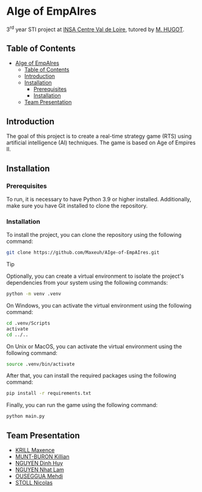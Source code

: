 # AIge of EmpAIres
3<sup>rd</sup> year STI project at [INSA Centre Val de Loire](https://www.insa-centrevaldeloire.fr/), tutored by [M. HUGOT](https://tcs.vhugot.com/).

## Table of Contents
- [AIge of EmpAIres](#aige-of-empaires)
  - [Table of Contents](#table-of-contents)
  - [Introduction](#introduction)
  - [Installation](#installation)
    - [Prerequisites](#prerequisites)
    - [Installation](#installation-1)
  - [Team Presentation](#team-presentation)

## Introduction
The goal of this project is to create a real-time strategy game (RTS) using artificial intelligence (AI) techniques. The game is based on Age of Empires II.

## Installation

### Prerequisites
To run, it is necessary to have Python 3.9 or higher installed.
Additionally, make sure you have Git installed to clone the repository.

### Installation
To install the project, you can clone the repository using the following command:
```bash
git clone https://github.com/Maxeuh/AIge-of-EmpAIres.git
```

> [!TIP]
> Optionally, you can create a virtual environment to isolate the project's dependencies from your system using the following commands:
> ```bash
> python -m venv .venv
> ```
>
> On Windows, you can activate the virtual environment using the following command:
> ```bash
> cd .venv/Scripts
> activate
> cd ../..
> ```
>
> On Unix or MacOS, you can activate the virtual environment using the following command:
> ```bash
> source .venv/bin/activate
> ```

After that, you can install the required packages using the following command:
```bash
pip install -r requirements.txt
```

Finally, you can run the game using the following command:
```bash
python main.py
```

## Team Presentation
- [KRILL Maxence](https://github.com/Maxeuh)
- [MUNT-BURON Killian](https://github.com/Killian0713)
- [NGUYEN Dinh Huy](https://github.com/dhuy21)
- [NGUYEN Nhat Lam](https://github.com/nnlam12)
- [OUSEGGUA Mehdi](https://github.com/osgmehdi)
- [STOLL Nicolas](https://github.com/Jeomhps)